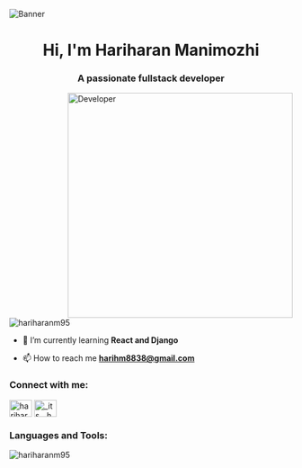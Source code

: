 ![Banner](https://res.cloudinary.com/superfolio/image/upload/v1620689979/68747470733a2f2f692e70696e696d672e636f6d2f6f726967696e616c732f63362f33332f63322f63363333633230656465383266306530636564376435373064626533613166332e676966_yjuh2s.gif)
<h1 align="center">Hi, I'm Hariharan Manimozhi</h1>
<h3 align="center">A passionate fullstack developer</h3>
<img align="right" alt="Developer" width="400" src="https://media4.giphy.com/media/v1.Y2lkPTc5MGI3NjExNWQ2OTI5M2Y0Y2FjODkxMmNhMmE3YmJkMmI4ZTBiNjcxZTc3ZjNiNiZlcD12MV9pbnRlcm5hbF9naWZzX2dpZklkJmN0PWc/RbDKaczqWovIugyJmW/giphy.gif">

<p align="left"> <img src="https://komarev.com/ghpvc/?username=hariharanm95&label=Profile%20views&color=0e75b6&style=flat" alt="hariharanm95" /> </p>

- 🌱 I’m currently learning **React and Django**

- 📫 How to reach me **harihm8838@gmail.com**


<h3 align="left">Connect with me:</h3>
<p align="left">
<a href="https://linkedin.com/in/hariharan-m-ab9a48230" target="blank"><img align="center" src="https://raw.githubusercontent.com/rahuldkjain/github-profile-readme-generator/master/src/images/icons/Social/linked-in-alt.svg" alt="hariharan-m-ab9a48230" height="30" width="40" /></a>
<a href="https://instagram.com/_its__hari___" target="blank"><img align="center" src="https://raw.githubusercontent.com/rahuldkjain/github-profile-readme-generator/master/src/images/icons/Social/instagram.svg" alt="_its__hari___" height="30" width="40" /></a>
</p>

<h3 align="left">Languages and Tools:</h3>

<p><img align="center" src="https://github-readme-stats.vercel.app/api/top-langs?username=hariharanm95&show_icons=true&locale=en&layout=compact" alt="hariharanm95" /></p>
